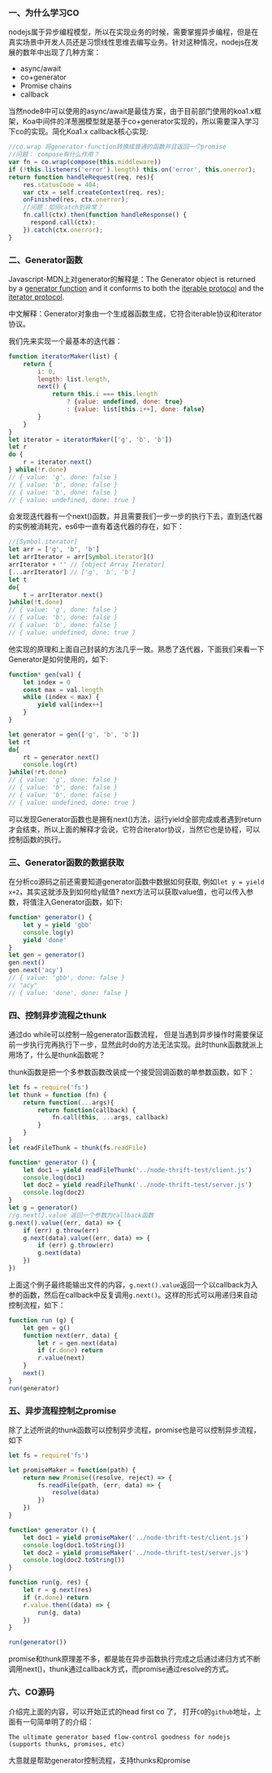 ### 一、为什么学习CO

nodejs属于异步编程模型，所以在实现业务的时候，需要掌握异步编程，但是在真实场景中开发人员还是习惯线性思维去编写业务。针对这种情况，nodejs在发展的数年中出现了几种方案：

- async/await
- co+generator
- Promise chains
- callback

当然node8中可以使用的async/await是最佳方案，由于目前部门使用的koa1.x框架，Koa中间件的洋葱圈模型就是基于co+generator实现的，所以需要深入学习下co的实现。简化Koa1.x callback核心实现:

```js
//co.wrap 将generator-function转换成普通的函数并且返回一个promise
//问题： compose有什么作用？
var fn = co.wrap(compose(this.middleware))
if (!this.listeners('error').length) this.on('error', this.onerror);
return function handleRequest(req, res){
    res.statusCode = 404;
    var ctx = self.createContext(req, res);
    onFinished(res, ctx.onerror);
    //问题：如何catch到异常？
    fn.call(ctx).then(function handleResponse() {
      respond.call(ctx);
    }).catch(ctx.onerror);
}
```



### 二、Generator函数

Javascript-MDN上对generator的解释是：The Generator object is returned by a [generator function](https://developer.mozilla.org/en-US/docs/Web/JavaScript/Reference/Statements/function*) and it conforms to both the [iterable protocol](https://developer.mozilla.org/en-US/docs/Web/JavaScript/Reference/Iteration_protocols#iterable) and the [iterator protocol](https://developer.mozilla.org/en-US/docs/Web/JavaScript/Reference/Iteration_protocols#iterator).

中文解释：Generator对象由一个生成器函数生成，它符合iterable协议和iterator协议。

我们先来实现一个最基本的迭代器：

```js
function iteratorMaker(list) {
    return {
        i: 0,
        length: list.length,
        next() {
            return this.i === this.length 
                ? {value: undefined, done: true}
                : {value: list[this.i++], done: false}
        }
    }
}
let iterator = iteratorMaker(['g', 'b', 'b'])
let r
do {
    r = iterator.next()
} while(!r.done)
// { value: 'g', done: false }
// { value: 'b', done: false }
// { value: 'b', done: false }
// { value: undefined, done: true }
```

会发现迭代器有一个next()函数，并且需要我们一步一步的执行下去，直到迭代器的实例被消耗完，es6中一直有着迭代器的存在，如下：

```js
//[Symbol.iterator]
let arr = ['g', 'b', 'b']
let arrIterator = arr[Symbol.iterator]()
arrIterator + '' // [object Array Iterator]
[...arrIterator] // ['g', 'b', 'b']
let t
do{
    t = arrIterator.next()
}while(!t.done)
// { value: 'g', done: false }
// { value: 'b', done: false }
// { value: 'b', done: false }
// { value: undefined, done: true }

```

他实现的原理和上面自己封装的方法几乎一致。熟悉了迭代器，下面我们来看一下Generator是如何使用的，如下:

```js
function* gen(val) {
    let index = 0
    const max = val.length
    while (index < max) {
        yield val[index++]
    }
}

let generator = gen(['g', 'b', 'b'])
let rt
do{
    rt = generator.next()
    console.log(rt)
}while(!rt.done)
// { value: 'g', done: false }
// { value: 'b', done: false }
// { value: 'b', done: false }
// { value: undefined, done: true }
```

可以发现Generator函数也是拥有next()方法，运行yield全部完成或者遇到return才会结束，所以上面的解释才会说，它符合iterator协议，当然它也是协程，可以控制函数的执行。

### 三、Generator函数的数据获取

在分析co源码之前还需要知道generator函数中数据如何获取, 例如`let y = yield x+2`，其实这就涉及到如何给y赋值? next方法可以获取value值，也可以传入参数，将值注入Generator函数，如下:

```js
function* generator() {
    let y = yield 'gbb'
    console.log(y)
    yield 'done'
}
let gen = generator()
gen.next()
gen.next('acy')
// { value: 'gbb', done: false }
// "acy"
// { value: 'done', done: false }
```



### 四、控制异步流程之thunk

通过do while可以控制一般generator函数流程， 但是当遇到异步操作时需要保证前一步执行完再执行下一步，显然此时do的方法无法实现。此时thunk函数就派上用场了，什么是thunk函数呢？

thunk函数是把一个多参数函数改装成一个接受回调函数的单参数函数，如下：

```js
let fs = require('fs')
let thunk = function (fn) {
    return function(...args){
        return function(callback) {
            fn.call(this, ...args, callback)
        }
    }
}
let readFileThunk = thunk(fs.readFile)

function* generator () {
  	let doc1 = yield readFileThunk('../node-thrift-test/client.js')
    console.log(doc1)
    let doc2 = yield readFileThunk('../node-thrift-test/server.js')
    console.log(doc2)
}
let g = generator()
//g.next().value 返回一个参数为callback函数
g.next().value((err, data) => {
  	if (err) g.throw(err)
    g.next(data).value((err, data) => {
      	if (err) g.throw(err)
        g.next(data)
  	})
})
```

上面这个例子最终能输出文件的内容，`g.next().value`返回一个以callback为入参的函数，然后在callback中反复调用`g.next()`。这样的形式可以用递归来自动控制流程，如下：

```js
function run (g) {
  	let gen = g()
  	function next(err, data) {
      	let r = gen.next(data)
        if (r.done) return
        r.value(next)
  	}
  	next()
}
run(generator)
```



### 五、异步流程控制之promise

除了上述所说的thunk函数可以控制异步流程，promise也是可以控制异步流程，如下

```js
let fs = require('fs')

let promiseMaker = function(path) {
    return new Promise((resolve, reject) => {
        fs.readFile(path, (err, data) => {
            resolve(data)
        })
    })
}

function* generator () {
  	let doc1 = yield promiseMaker('../node-thrift-test/client.js')
    console.log(doc1.toString())
    let doc2 = yield promiseMaker('../node-thrift-test/server.js')
    console.log(doc2.toString())
}

function run(g, res) {
    let r = g.next(res)
    if (r.done) return
    r.value.then((data) => {
        run(g, data)
    })
}

run(generator())
```

promise和thunk原理差不多，都是能在异步函数执行完成之后通过递归方式不断调用next()，thunk通过callback方式，而promise通过resolve的方式。

### 六、CO源码

介绍完上面的内容，可以开始正式的head first co 了， 打开`CO`的`github`地址，上面有一句简单明了的介绍：

```
The ultimate generator based flow-control goodness for nodejs (supports thunks, promises, etc)
```

大意就是帮助generator控制流程，支持thunks和promise









